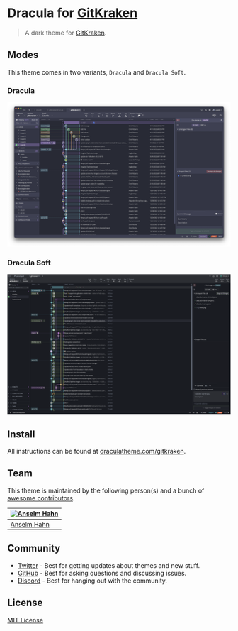 # Dracula for [GitKraken](https://www.gitkraken.com)

> A dark theme for [GitKraken](https://www.gitkraken.com).

## Modes

This theme comes in two variants, `Dracula` and `Dracula Soft`.

### Dracula

![Screenshot](./screenshot.png)

### Dracula Soft

![Screenshot](./screenshot-soft.png)

## Install

All instructions can be found at [draculatheme.com/gitkraken](https://draculatheme.com/gitkraken).

## Team

This theme is maintained by the following person(s) and a bunch of [awesome contributors](https://github.com/dracula/gitkraken/graphs/contributors).

| [![Anselm Hahn](https://github.com/anselmoo.png?size=100)](https://github.com/anselmoo) |
| --------------------------------------------------------------------------------------- |
| [Anselm Hahn](https://github.com/anselmoo)                                              |

## Community

- [Twitter](https://twitter.com/draculatheme) - Best for getting updates about themes and new stuff.
- [GitHub](https://github.com/dracula/dracula-theme/discussions) - Best for asking questions and discussing issues.
- [Discord](https://draculatheme.com/discord-invite) - Best for hanging out with the community.

## License

[MIT License](./LICENSE)
